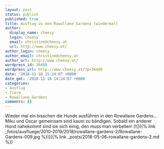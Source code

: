 ```yaml
---
layout: post
status: publish
published: true
title: Ausflug zu den Rowallane Gardens (wiedermal)
author:
  display_name: cheesy
  login: cheesy
  email: christine@cheesy.at
  url: http://www.cheesy.at/
author_login: cheesy
author_email: christine@cheesy.at
author_url: http://www.cheesy.at/
wordpress_id: 36480
wordpress_url: http://www.cheesy.at/?p=36480
date: '2018-11-18 15:24:07 +0000'
date_gmt: '2018-11-18 14:24:07 +0000'
categories:
- Ausflug
- Tiere
- Rowallane Gardens
comments: []
---
```

Wieder mal ein bisschen die Hunde ausführen in den Rowallane Gardens... Miku und Oscar gemeinsam sind kaum zu bändigen. Sobald ein anderer Hund nahekommt sind sie sich einig, den muss man verbellen!
[![]({% link _fotos/ausfluege/2010-2019/2018/rowallane-gardens-2/Rowallane-Gardens-009.jpg %})]({% link _posts/2018-05-06-rowallane-gardens-2.md %})
